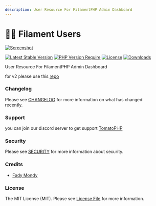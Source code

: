 ```yaml
---
description: User Resource For FilamentPHP Admin Dashboard
---
```


# 👨‍🏭 Filament Users

[![Screenshot](https://raw.githubusercontent.com/tomatophp/filament-users/master/art/3x1io-tomato-users.jpg)](https://raw.githubusercontent.com/tomatophp/filament-users/master/art/3x1io-tomato-users.jpg)

[![Latest Stable Version](https://camo.githubusercontent.com/eac5c82cb977ed342c82193f0e87ef768668188253fbf90483b316c4fef32944/68747470733a2f2f706f7365722e707567782e6f72672f746f6d61746f7068702f66696c616d656e742d75736572732f76657273696f6e2e737667)](https://packagist.org/packages/tomatophp/filament-users) [![PHP Version Require](https://camo.githubusercontent.com/bea3a76674e5983e2b2fce1d475d654c8fa2b55c83421e794d9e5ac4582d0492/687474703a2f2f706f7365722e707567782e6f72672f746f6d61746f7068702f66696c616d656e742d75736572732f726571756972652f706870)](https://packagist.org/packages/tomatophp/filament-users) [![License](https://camo.githubusercontent.com/016dda5192d52d4224e7006478d5830c1240f27246f9c0f5ce529630592970f8/68747470733a2f2f706f7365722e707567782e6f72672f746f6d61746f7068702f66696c616d656e742d75736572732f6c6963656e73652e737667)](https://packagist.org/packages/tomatophp/filament-users) [![Downloads](https://camo.githubusercontent.com/77209545cd1c2209a5e913b302391c5b47105df27468f24ce8b619128e1b9375/68747470733a2f2f706f7365722e707567782e6f72672f746f6d61746f7068702f66696c616d656e742d75736572732f642f746f74616c2e737667)](https://packagist.org/packages/tomatophp/filament-users)

User Resource For FilamentPHP Admin Dashboard

for v2 please use this [repo](https://github.com/3x1io/filament-user)

### Changelog <a href="#user-content-changelog" id="user-content-changelog"></a>

Please see [CHANGELOG](https://github.com/tomatophp/filament-users/blob/master/CHANGELOG.md) for more information on what has changed recently.

### Support <a href="#user-content-support" id="user-content-support"></a>

you can join our discord server to get support [TomatoPHP](https://discord.gg/VZc8nBJ3ZU)

### Security <a href="#user-content-security" id="user-content-security"></a>

Please see [SECURITY](https://github.com/tomatophp/filament-users/blob/master/SECURITY.md) for more information about security.

### Credits <a href="#user-content-credits" id="user-content-credits"></a>

* [Fady Mondy](mailto:info@3x1.io)

### License <a href="#user-content-license" id="user-content-license"></a>

The MIT License (MIT). Please see [License File](https://github.com/tomatophp/filament-users/blob/master/LICENSE.md) for more information.
